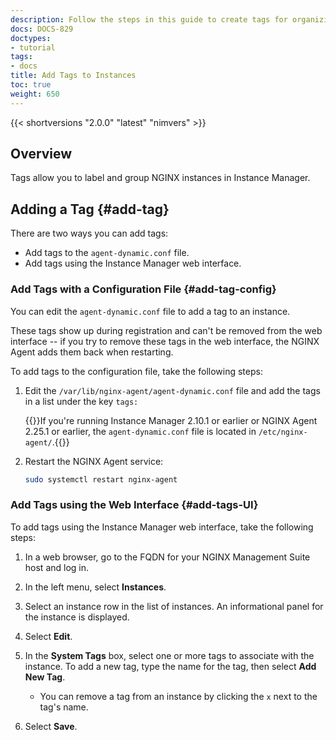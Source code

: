 ```yaml
---
description: Follow the steps in this guide to create tags for organizing your instances.
docs: DOCS-829
doctypes:
- tutorial
tags:
- docs
title: Add Tags to Instances
toc: true
weight: 650
---
```


{{< shortversions "2.0.0" "latest" "nimvers" >}}
## Overview

Tags allow you to label and group NGINX instances in Instance Manager.

## Adding a Tag {#add-tag}

There are two ways you can add tags:

- Add tags to the `agent-dynamic.conf` file.
- Add tags using the Instance Manager web interface.

### Add Tags with a Configuration File {#add-tag-config}

You can edit the `agent-dynamic.conf` file to add a tag to an instance.

These tags show up during registration and can't be removed from the web interface -- if you try to remove these tags in the web interface, the NGINX Agent adds them back when restarting.

To add tags to the configuration file, take the following steps:

1. Edit the `/var/lib/nginx-agent/agent-dynamic.conf` file and add the tags in a list under the key `tags:` <!-- get new nginx-agent.conf example -->

    {{<note>}}If you're running Instance Manager 2.10.1 or earlier or NGINX Agent 2.25.1 or earlier, the `agent-dynamic.conf` file is located in `/etc/nginx-agent/`.{{</note>}}

2. Restart the NGINX Agent service:

    ```bash
    sudo systemctl restart nginx-agent
    ```

### Add Tags using the Web Interface {#add-tags-UI}

To add tags using the Instance Manager web interface, take the following steps:

1. In a web browser, go to the FQDN for your NGINX Management Suite host and log in.

1. In the left menu, select **Instances**.

1. Select an instance row in the list of instances. An informational panel for the instance is displayed.

1. Select **Edit**.

1. In the **System Tags** box, select one or more tags to associate with the instance. To add a new tag, type the name for the tag, then select **Add New Tag**.

   - You can remove a tag from an instance by clicking the `x` next to the tag's   name.

1. Select **Save**.
